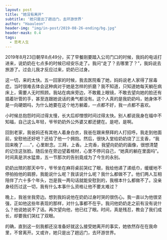 ```yaml
---
layout: post
title: "她没有离开"
subtitle: '她只是出了趟远门，去环游世界'
author: "Haauleon"
header-img: "img/in-post/2019-08-26-ending/bg.jpg"
header-mask: 0.4
tags:
  - 思考人生
---
```


2019年8月23日朝早8点49分，买了早餐刚要踏入公司门口的时候，我妈的电话打进来，说奶奶在七点多的时候已经安乐走了。我问“走了？去哪里了？”，我妈说去旅游了。过会儿我才反应过来，奶奶已过身。

这一切，来的太快。五一回家的时候，我去医院看了她，妈妈说老人家得了尿毒症。当时很难去体会这种病对于她是怎样的折磨？我不知道，只知道她每天躺在病床上，需要人无时照顾。我站在病床旁边，不敢戴上眼镜，不敢去望向她的脸还有插着针管的手，甚至连跟她说话的勇气都没有。这个人真的是我奶奶吗，她身体不是一向硬朗吗，为什么她要在这个地方躺着，一点都不好，我一点都不喜欢。

小时候总抱怨时间过得太慢，长大后却憎恨时间过得太快。别人都说我身在福中不知福，自己这么年轻，爷爷奶奶外公外婆又都还健在。是吧，是啊。

回到老家，我爸妈还有其他人着身白衣，我爸在跟来祭拜的人打招呼。我走到他面前，安慰他还好吧？还给了他一个拥抱。然后，很快入堂给奶奶烧了三支香，“我回来晚了……”，心里默念。三拜，上香。上完香，我望向奶奶的画像，很想清楚的记住这张脸。随后坐在旁边望着棺材，心里不停问自己，“她真的躺在里面吗”。时间真是洪水猛兽，五一节那次的告别竟成为了今生的永别。

奶奶出殡的那天中午，爷爷坐在麻将桌前哭红了眼，我给他递了递纸巾，缓缓地不停拍拍他的肩膀，我能说什么呢？我该说什么呢？我什么都做不了。他们两人互相陪伴了六十多个年头，岂是我一两句话就能安慰到的，我根本什么都做不了。没亲身经历过这一切，我有什么本事什么资格让他不要太难过？

晚上，我爸坐我旁边。想到我妈说他在奶奶过身时哭的很伤心。我一直以为他很坚强，正如他这些年表现的那样，对什么事都不在乎。我问他奶奶走之前有没有说什么？他说她说不了话。再次望向他，他已红了眼。时间，真是残忍，教会了我们成长，却要我们哭红了双眼。

的确，直到这一刻我都还没准备好就这么接受她离开的事实，她依然存在在我命里，不曾离开。又或许，她只是出了趟远门，去环游世界。